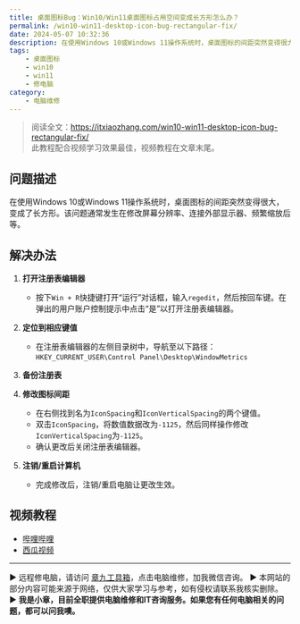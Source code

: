 ```yaml
---
title: 桌面图标Bug：Win10/Win11桌面图标占用空间变成长方形怎么办？
permalink: /win10-win11-desktop-icon-bug-rectangular-fix/
date: 2024-05-07 10:32:36
description: 在使用Windows 10或Windows 11操作系统时，桌面图标的间距突然变得很大，变成了长方形。
tags:
    - 桌面图标
    - win10
    - win11
    - 修电脑
category:
    - 电脑维修
---
```


> 阅读全文：<https://itxiaozhang.com/win10-win11-desktop-icon-bug-rectangular-fix/>  
> 此教程配合视频学习效果最佳，视频教程在文章末尾。  

## 问题描述

在使用Windows 10或Windows 11操作系统时，桌面图标的间距突然变得很大，变成了长方形。该问题通常发生在修改屏幕分辨率、连接外部显示器、频繁缩放后等。

## 解决办法

1. **打开注册表编辑器**  
   - 按下`Win + R`快捷键打开“运行”对话框，输入`regedit`，然后按回车键。在弹出的用户账户控制提示中点击“是”以打开注册表编辑器。

2. **定位到相应键值**  
   - 在注册表编辑器的左侧目录树中，导航至以下路径：  
     `HKEY_CURRENT_USER\Control Panel\Desktop\WindowMetrics`

3. **备份注册表**  

4. **修改图标间距**  
   - 在右侧找到名为`IconSpacing`和`IconVerticalSpacing`的两个键值。  
   - 双击`IconSpacing`，将数值数据改为`-1125`，然后同样操作修改`IconVerticalSpacing`为`-1125`。  
   - 确认更改后关闭注册表编辑器。

5. **注销/重启计算机**  
   - 完成修改后，注销/重启电脑让更改生效。

## 视频教程

- [哔哩哔哩](https://www.bilibili.com/video/BV1u1421r7Ma/)
- [西瓜视频](https://www.ixigua.com/7366195971916726810)

---
▶ 远程修电脑，请访问 [章九工具箱](https://zhang9.com/)，点击电脑维修，加我微信咨询。 
▶ 本网站的部分内容可能来源于网络，仅供大家学习与参考，如有侵权请联系我核实删除。  
▶ **我是小章，目前全职提供电脑维修和IT咨询服务。如果您有任何电脑相关的问题，都可以问我噢。**  
